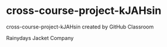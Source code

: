 # cross-course-project-kJAHsin
cross-course-project-kJAHsin created by GitHub Classroom

Rainydays Jacket Company
